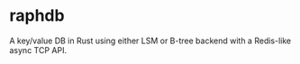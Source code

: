 # raphdb
A key/value DB in Rust using either LSM or B-tree backend with a Redis-like async TCP API. 
